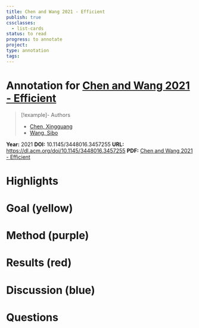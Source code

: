 ```yaml
---
title: Chen and Wang 2021 - Efficient
publish: true
cssclasses:
  - list-cards
status: to read
progress: to annotate
project:
type: annotation
tags:
---
```

# Annotation for [Chen and Wang 2021 - Efficient](Papers/References/Chen%20and%20Wang%202021%20-%20Efficient)

> [!example]- Authors
> - [Chen, Xingguang](Papers/People/Chen%20Xingguang)
> - [Wang, Sibo](Papers/People/Wang%20Sibo)

**Year:** 2021
**DOI:** 10.1145/3448016.3457255
**URL:** https://dl.acm.org/doi/10.1145/3448016.3457255
**PDF:** [Chen and Wang 2021 - Efficient](Papers/PDFs/Chen%20and%20Wang%202021%20-%20Efficient%20Approximate%20Algorithms%20for%20Empirical%20Entropy%20and%20Mutual%20Information.pdf)

# Highlights


# Goal (yellow)


# Method (purple)


# Results (red)


# Discussion (blue)


# Questions

